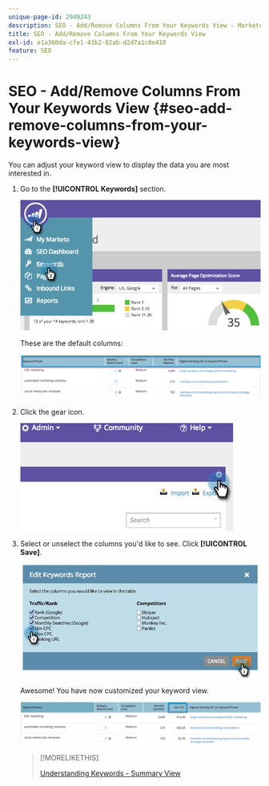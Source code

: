 ```yaml
---
unique-page-id: 2949243
description: SEO - Add/Remove Columns From Your Keywords View - Marketo Docs - Product Documentation
title: SEO - Add/Remove Columns From Your Keywords View
exl-id: e1a360da-cfe1-41b2-82ab-d2d7a1c0e410
feature: SEO
---
```

# SEO - Add/Remove Columns From Your Keywords View {#seo-add-remove-columns-from-your-keywords-view}

You can adjust your keyword view to display the data you are most interested in.

1. Go to the **[!UICONTROL Keywords]** section.

   ![](assets/image2014-9-18-13-3a37-3a31.png)

   These are the default columns:

   ![](assets/image2014-9-18-13-3a37-3a36.png)

1. Click the gear icon.

   ![](assets/image2014-9-18-13-3a37-3a39.png)

1. Select or unselect the columns you'd like to see. Click **[!UICONTROL Save]**.

   ![](assets/image2014-9-18-13-3a37-3a42.png)

   Awesome! You have now customized your keyword view.

   ![](assets/image2014-9-18-13-3a37-3a46.png)

   >[!MORELIKETHIS]
   >
   >[Understanding Keywords - Summary View](/help/marketo/product-docs/additional-apps/seo/keywords/seo-understanding-keywords.md)
